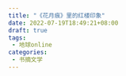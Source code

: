 ```yaml
---
title: "《花月痕》里的红楼印象"
date: 2022-07-19T18:49:21+08:00
draft: true
tags: 
 - 地球online
categories:
 - 书摘文学
---
```

